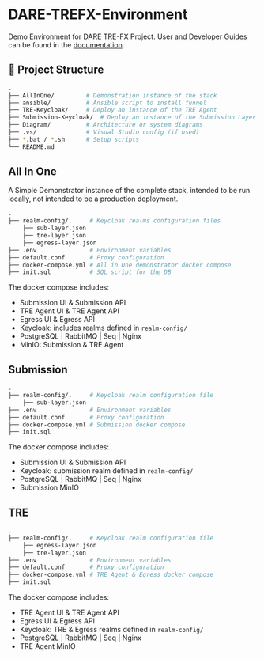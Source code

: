 # DARE-TREFX-Environment
Demo Environment for DARE TRE-FX Project.
User and Developer Guides can be found in the [documentation](https://docs.federated-analytics.ac.uk/).


## 📁 Project Structure

```bash
.
├── AllInOne/         # Demonstration instance of the stack
├── ansible/          # Ansible script to install funnel 
├── TRE-Keycloak/     # Deploy an instance of the TRE Agent
├── Submission-Keycloak/  # Deploy an instance of the Submission Layer
├── Diagram/          # Architecture or system diagrams
├── .vs/              # Visual Studio config (if used)
├── *.bat / *.sh      # Setup scripts
└── README.md         

```

## All In One
A Simple Demonstrator instance of the complete stack, intended to be run locally, not intended to be a production deployment.
```bash
.
├── realm-config/.     # Keycloak realms configuration files
    ├── sub-layer.json
    ├── tre-layer.json
    ├── egress-layer.json     
├── .env               # Environment variables
├── default.conf       # Proxy configuration
├── docker-compose.yml # All in One demonstrator docker compose
├── init.sql           # SQL script for the DB
```

The docker compose includes:   
- Submission UI & Submission API 
- TRE Agent UI & TRE Agent API
- Egress UI & Egress API
- Keycloak: includes realms defined in `realm-config/`
- PostgreSQL | RabbitMQ | Seq | Nginx
- MinIO: Submission & TRE Agent 

## Submission
```bash
.
├── realm-config/.     # Keycloak realm configuration file
    ├── sub-layer.json
├── .env               # Environment variables
├── default.conf       # Proxy configuration
├── docker-compose.yml # Submission docker compose
├── init.sql 
```
The docker compose includes:
- Submission UI & Submission API 
- Keycloak: submission realm defined in `realm-config/`
- PostgreSQL | RabbitMQ | Seq | Nginx
- Submission MinIO

## TRE
```bash
.
├── realm-config/.     # Keycloak realm configuration file
    ├── egress-layer.json
    ├── tre-layer.json
├── .env               # Environment variables
├── default.conf       # Proxy configuration
├── docker-compose.yml # TRE Agent & Egress docker compose
├── init.sql 
```

The docker compose includes:
- TRE Agent UI & TRE Agent API
- Egress UI & Egress API
- Keycloak: TRE & Egress realms defined in `realm-config/`
- PostgreSQL | RabbitMQ | Seq | Nginx
- TRE Agent MinIO
